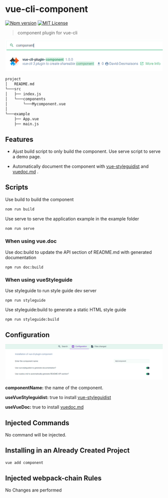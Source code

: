# vue-cli-component
[![Npm version](https://img.shields.io/npm/v/vue-cli-plugin-component.svg?maxAge=2592000)](https://www.npmjs.com/package/vue-cli-plugin-component)
[![MIT License](https://img.shields.io/github/license/David-Desmaisons/vue-cli-plugin-component.svg)](https://github.com/David-Desmaisons/vue-cli-plugin-component/blob/master/LICENSE)
> component plugin for vue-cli

![demo](./__doc__/vue-ui.png)

```
project
│   README.md  
└───src
│   ├── index.js
│   └───components
│       └───Mycomponent.vue
│   
└───example
    ├── App.vue
    ├── main.js
```

## Features

* Ajust build script to only build the component. Use serve script to serve a demo page.

* Automatically document the component with [vue-styleguidist](https://github.com/vue-styleguidist/vue-styleguidist) and [vuedoc.md](https://gitlab.com/vuedoc/md) .

## Scripts

Use build to build the component
``` sh
nom run build
```

Use serve to serve the application example in the example folder
``` sh
nom run serve
```

### When using vue.doc

Use doc:build to update the API section of README.md with generated documentation
```
npm run doc:build
```

### When using vueStyleguide

Use styleguide to run style guide dev server
```
npm run styleguide
```

Use styleguide:build to generate a static HTML style guide
```
npm run styleguide:build
```



## Configuration

![configuration](./__doc__/configuration.png)


**componentName:** the name of the component.

**useVueStyleguidist:** true to install [vue-styleguidist](https://github.com/vue-styleguidist/vue-styleguidist) 

**useVueDoc:** true to install [vuedoc.md](https://gitlab.com/vuedoc/md) 


## Injected Commands

No command will be injected.


## Installing in an Already Created Project

``` sh
vue add component
```

## Injected webpack-chain Rules
No Changes are performed

